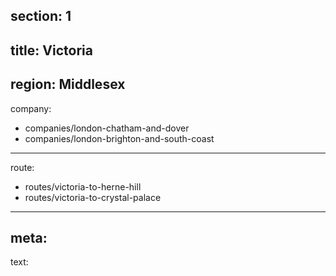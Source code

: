 section: 1
----
title: Victoria
----
region: Middlesex
----
company:
- companies/london-chatham-and-dover
- companies/london-brighton-and-south-coast
----
route:
- routes/victoria-to-herne-hill
- routes/victoria-to-crystal-palace
----
meta: 
----
text: 